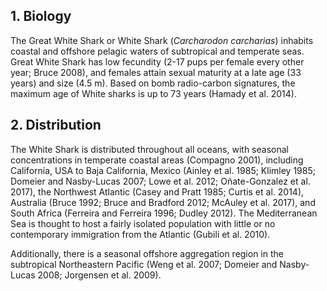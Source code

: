 ## 1. Biology

The Great White Shark or White Shark (_Carcharodon carcharias_) inhabits coastal and offshore pelagic waters of subtropical and temperate seas. Great White Shark has low fecundity (2-17 pups per female every other year; Bruce 2008), and females attain sexual maturity at a late age (33 years) and size (4.5 m). Based on bomb radio-carbon signatures, the maximum age of White sharks is up to 73 years (Hamady et al. 2014).

## 2. Distribution

The White Shark is distributed throughout all oceans, with seasonal concentrations in temperate coastal areas (Compagno 2001), including California, USA to Baja California, Mexico (Ainley et al. 1985; Klimley 1985; Domeier and Nasby-Lucas 2007; Lowe et al. 2012; Oñate-Gonzalez et al. 2017), the Northwest Atlantic (Casey and Pratt 1985; Curtis et al. 2014), Australia (Bruce 1992; Bruce and Bradford 2012; McAuley et al. 2017), and South Africa (Ferreira and Ferreira 1996; Dudley 2012). The Mediterranean Sea is thought to host a fairly isolated population with little or no contemporary immigration from the Atlantic (Gubili et al. 2010).

Additionally, there is a seasonal offshore aggregation region in the subtropical Northeastern Pacific (Weng et al. 2007; Domeier and Nasby-Lucas 2008; Jorgensen et al. 2009).
